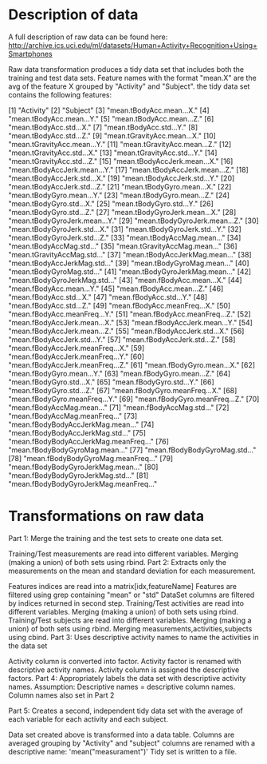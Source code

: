 # Description of data
A full description of raw data can be found here: http://archive.ics.uci.edu/ml/datasets/Human+Activity+Recognition+Using+Smartphones

Raw data transformation produces a tidy data set that includes both the training and test data sets. Feature names with the format "mean.X" are the avg of the feature X grouped by "Activity" and "Subject". the tidy data set contains the following features:

[1] "Activity"
[2] "Subject"
[3] "mean.tBodyAcc.mean...X."
[4] "mean.tBodyAcc.mean...Y."
[5] "mean.tBodyAcc.mean...Z."
[6] "mean.tBodyAcc.std...X."
[7] "mean.tBodyAcc.std...Y."
[8] "mean.tBodyAcc.std...Z."
[9] "mean.tGravityAcc.mean...X."
[10] "mean.tGravityAcc.mean...Y."
[11] "mean.tGravityAcc.mean...Z."
[12] "mean.tGravityAcc.std...X."
[13] "mean.tGravityAcc.std...Y."
[14] "mean.tGravityAcc.std...Z."
[15] "mean.tBodyAccJerk.mean...X."
[16] "mean.tBodyAccJerk.mean...Y."
[17] "mean.tBodyAccJerk.mean...Z."
[18] "mean.tBodyAccJerk.std...X."
[19] "mean.tBodyAccJerk.std...Y."
[20] "mean.tBodyAccJerk.std...Z."
[21] "mean.tBodyGyro.mean...X."
[22] "mean.tBodyGyro.mean...Y."
[23] "mean.tBodyGyro.mean...Z."
[24] "mean.tBodyGyro.std...X."
[25] "mean.tBodyGyro.std...Y."
[26] "mean.tBodyGyro.std...Z."
[27] "mean.tBodyGyroJerk.mean...X."
[28] "mean.tBodyGyroJerk.mean...Y."
[29] "mean.tBodyGyroJerk.mean...Z."
[30] "mean.tBodyGyroJerk.std...X."
[31] "mean.tBodyGyroJerk.std...Y."
[32] "mean.tBodyGyroJerk.std...Z."
[33] "mean.tBodyAccMag.mean..."
[34] "mean.tBodyAccMag.std..."
[35] "mean.tGravityAccMag.mean..."
[36] "mean.tGravityAccMag.std..."
[37] "mean.tBodyAccJerkMag.mean..."
[38] "mean.tBodyAccJerkMag.std..."
[39] "mean.tBodyGyroMag.mean..."
[40] "mean.tBodyGyroMag.std..."
[41] "mean.tBodyGyroJerkMag.mean..."
[42] "mean.tBodyGyroJerkMag.std..."
[43] "mean.fBodyAcc.mean...X."
[44] "mean.fBodyAcc.mean...Y."
[45] "mean.fBodyAcc.mean...Z."
[46] "mean.fBodyAcc.std...X."
[47] "mean.fBodyAcc.std...Y."
[48] "mean.fBodyAcc.std...Z."
[49] "mean.fBodyAcc.meanFreq...X."
[50] "mean.fBodyAcc.meanFreq...Y."
[51] "mean.fBodyAcc.meanFreq...Z."
[52] "mean.fBodyAccJerk.mean...X."
[53] "mean.fBodyAccJerk.mean...Y."
[54] "mean.fBodyAccJerk.mean...Z."
[55] "mean.fBodyAccJerk.std...X."
[56] "mean.fBodyAccJerk.std...Y."
[57] "mean.fBodyAccJerk.std...Z."
[58] "mean.fBodyAccJerk.meanFreq...X."
[59] "mean.fBodyAccJerk.meanFreq...Y."
[60] "mean.fBodyAccJerk.meanFreq...Z."
[61] "mean.fBodyGyro.mean...X."
[62] "mean.fBodyGyro.mean...Y."
[63] "mean.fBodyGyro.mean...Z."
[64] "mean.fBodyGyro.std...X."
[65] "mean.fBodyGyro.std...Y."
[66] "mean.fBodyGyro.std...Z."
[67] "mean.fBodyGyro.meanFreq...X."
[68] "mean.fBodyGyro.meanFreq...Y."
[69] "mean.fBodyGyro.meanFreq...Z."
[70] "mean.fBodyAccMag.mean..."
[71] "mean.fBodyAccMag.std..."
[72] "mean.fBodyAccMag.meanFreq..."
[73] "mean.fBodyBodyAccJerkMag.mean..."
[74] "mean.fBodyBodyAccJerkMag.std..."
[75] "mean.fBodyBodyAccJerkMag.meanFreq..." 
[76] "mean.fBodyBodyGyroMag.mean..."
[77] "mean.fBodyBodyGyroMag.std..."
[78] "mean.fBodyBodyGyroMag.meanFreq..."
[79] "mean.fBodyBodyGyroJerkMag.mean..."
[80] "mean.fBodyBodyGyroJerkMag.std..."
[81] "mean.fBodyBodyGyroJerkMag.meanFreq..."


# Transformations on raw data
Part 1: Merge the training and the test sets to create one data set.

Training/Test measurements are read into different variables.
Merging (making a union) of both sets using rbind.
Part 2: Extracts only the measurements on the mean and standard deviation for each measurement.

Features indices are read into a matrix[idx,featureName]
Features are filtered using grep containing "mean" or "std"
DataSet columns are filtered by indices returned in second step.
Training/Test activities are read into different variables.
Merging (making a union) of both sets using rbind.
Training/Test subjects are read into different variables.
Merging (making a union) of both sets using rbind.
Merging measurements,activities,subjects using cbind.
Part 3: Uses descriptive activity names to name the activities in the data set

Activity column is converted into factor.
Activity factor is renamed with descriptive activity names.
Activity column is assigned the descriptive factors.
Part 4: Appropriately labels the data set with descriptive activity names. Assumption: Descriptive names = descriptive column names. Column names also set in Part 2

Part 5: Creates a second, independent tidy data set with the average of each variable for each activity and each subject.

Data set created above is transformed into a data table.
Columns are averaged grouping by "Activity" and "subject"
columns are renamed with a descriptive name: 'mean("measurament")'
Tidy set is written to a file.

